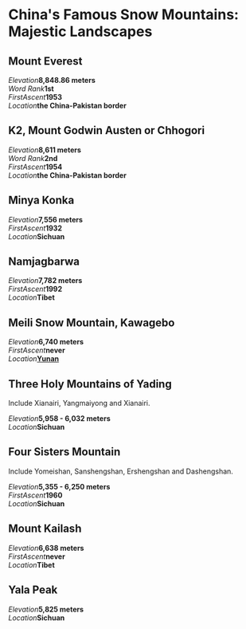 # China's Famous Snow Mountains: Majestic Landscapes

## Mount Everest

<Description>
<div><i>Elevation</i><b>8,848.86 meters</b></div>
<div><i>Word Rank</i><b>1st</b></div>
<div><i>FirstAscent</i><b>1953</b></div>
<div><i>Location</i><b>the China-Pakistan border</b></div>
</Description>

## K2, Mount Godwin Austen or Chhogori

<Description>
<div><i>Elevation</i><b>8,611 meters</b></div>
<div><i>Word Rank</i><b>2nd</b></div>
<div><i>FirstAscent</i><b>1954</b></div>
<div><i>Location</i><b>the China-Pakistan border</b></div>
</Description>

## Minya Konka

<Description>
<div><i>Elevation</i><b>7,556 meters</b></div>
<div><i>FirstAscent</i><b>1932</b></div>
<div><i>Location</i><b>Sichuan</b></div>
</Description>

## Namjagbarwa

<Description>
<div><i>Elevation</i><b>7,782 meters</b></div>
<div><i>FirstAscent</i><b>1992</b></div>
<div><i>Location</i><b>Tibet</b></div>
</Description>

## Meili Snow Mountain, Kawagebo

<Description>
<div><i>Elevation</i><b>6,740 meters</b></div>
<div><i>FirstAscent</i><b>never</b></div>
<div><i>Location</i><b><a href="/yunnan/shangri-la/wonders#meili-snow-mountain">Yunan</a></b></div>
</Description>

## Three Holy Mountains of Yading

Include Xianairi, Yangmaiyong and Xianairi.

<Description>
<div><i>Elevation</i><b>5,958 - 6,032 meters</b></div>
<div><i>Location</i><b>Sichuan</b></div>
</Description>

## Four Sisters Mountain

Include Yomeishan, Sanshengshan, Ershengshan and Dashengshan.

<Description>
<div><i>Elevation</i><b>5,355 - 6,250 meters</b></div>
<div><i>FirstAscent</i><b>1960</b></div>
<div><i>Location</i><b>Sichuan</b></div>
</Description>

## Mount Kailash

<Description>
<div><i>Elevation</i><b>6,638 meters</b></div>
<div><i>FirstAscent</i><b>never</b></div>
<div><i>Location</i><b>Tibet</b></div>
</Description>

## Yala Peak

<Description>
<div><i>Elevation</i><b>5,825 meters</b></div>
<div><i>Location</i><b>Sichuan</b></div>
</Description>